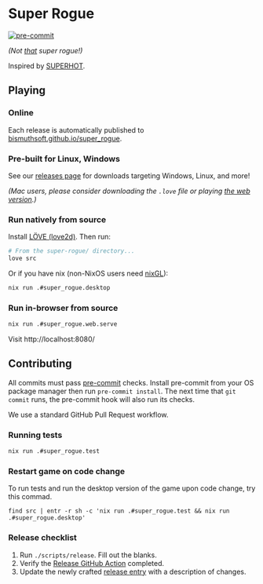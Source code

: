 # Super Rogue

[![pre-commit](https://img.shields.io/badge/pre--commit-enabled-brightgreen?logo=pre-commit)](https://github.com/pre-commit/pre-commit)

*(Not [that][original-super-rogue] super rogue!)*

Inspired by [SUPERHOT][superhot].

[superhot]: https://superhotgame.com/
[original-super-rogue]: https://www.roguebasin.com/index.php/Super-Rogue

## Playing

### Online

Each release is automatically published to [bismuthsoft.github.io/super_rogue][web].

[web]: https://bismuthsoft.github.io/super_rogue/

### Pre-built for Linux, Windows

See our [releases page][releases] for downloads targeting Windows, Linux, and
more!

*(Mac users, please consider downloading the `.love` file or playing [the web version][web].)*

### Run natively from source

Install [LÖVE (love2d)][love2d].  Then run:

```bash
# From the super-rogue/ directory...
love src
```

Or if you have nix (non-NixOS users need [nixGL][nixGL]):

```bash
nix run .#super_rogue.desktop
```

[love2d]: https://love2d.org/
[nixGL]: https://github.com/nix-community/nixGL

### Run in-browser from source

```bash
nix run .#super_rogue.web.serve
```

Visit http://localhost:8080/

## Contributing

All commits must pass [pre-commit][pre-commit] checks.  Install pre-commit from
your OS package manager then run `pre-commit install`.  The next time that `git
commit` runs, the pre-commit hook will also run its checks.

We use a standard GitHub Pull Request workflow.

[pre-commit]: https://pre-commit.com/

### Running tests

```bash
nix run .#super_rogue.test
```


### Restart game on code change

To run tests and run the desktop version of the game upon code change, try this commad.

```
find src | entr -r sh -c 'nix run .#super_rogue.test && nix run .#super_rogue.desktop'
```
### Release checklist

1. Run `./scripts/release`.  Fill out the blanks.
2. Verify the [Release GitHub Action][github release action] completed.
3. Update the newly crafted [release entry][releases] with a description of changes.

[github release action]: https://github.com/bismuthsoft/super_rogue/actions/workflows/release.yml

[releases]: https://github.com/bismuthsoft/super_rogue/releases
